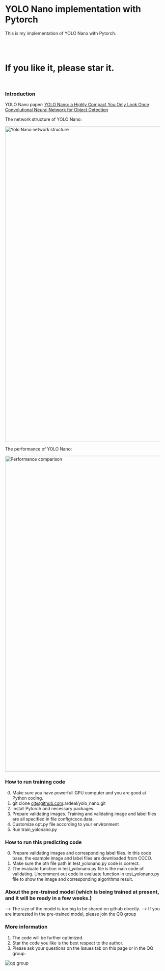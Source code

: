 # YOLO Nano implementation with Pytorch
This is my implementation of YOLO Nano with Pytorch. 

<br /><br />
<H1>  If you like it, please star it. </>
<br /><br />

### Introduction
YOLO Nano paper:
[YOLO Nano: a Highly Compact You Only Look Once Convolutional Neural Network for Object Detection](https://arxiv.org/abs/1910.01271)

The network structure of YOLO Nano:
<p align="left">
<img src="https://github.com/ardeal/yolo_nano/blob/master/yolo_nano_network_structure.PNG" alt="Yolo Nano network structure" width="1024px">
</p>


The performance of YOLO Nano:
<p align="left">
<img src="https://github.com/ardeal/yolo_nano/blob/master/yolonano_vs_tinyyolov2_vs_tinyyolov3.PNG" alt="Performance comparison" width="1024px">
</p>


### How to run training code
0) Make sure you have powerfull GPU computer and you are good at Python coding.
1) git clone  git@github.com:ardeal/yolo_nano.git
2) Install Pytorch and necessary packages
3) Prepare validating images. Training and validating image and label files are all specified in file config/coco.data.
4) Customize opt.py file according to your environment
5) Run train_yolonano.py


### How to run this predicting code
0) Prepare validating images and corresponding label files. In this code base, the example image and label files are downloaded from COCO.
1) Make sure the pth file path in test_yolonano.py code is correct.
2) The evaluate function in test_yolonano.py file is the main code of validating. Uncomment out code in evaluate function in test_yolonano.py file to show the image and corresponding algorithms result.


### About the pre-trained model (which is being trained at present, and it will be ready in a few weeks.)
--> The size of the model is too big to be shared on github directly.
--> If you are interested in the pre-trained model, please join the QQ group


### More information
1) The code will be further optimized.
2) Star the code you like is the best respect to the author.
3) Please ask your questions on the Issues tab on this page or in the QQ group:
<img src="https://github.com/ardeal/yolo_nano/blob/master/qq_group.jpg" alt="qq group">






